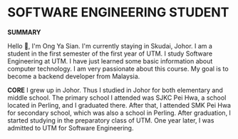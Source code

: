 # SOFTWARE ENGINEERING STUDENT
**SUMMARY**

Hello 👋, I'm Ong Ya Sian. I'm currently staying in Skudai, Johor. I am a student in the first semester of the first year of UTM. I study Software Engineering at UTM. I have just learned some basic information about computer technology. I am very passionate about this course. My goal is to become a backend developer from Malaysia. 

**CORE**
I grew up in Johor. Thus I studied in Johor for both elementary and middle school. The primary school I attended was SJKC Pei Hwa, a school located in Perling, and I graduated there. After that, I attended SMK Pei Hwa for secondary school, which was also a school in Perling. After graduation, I started studying in the preparatory class of UTM. One year later, I was admitted to UTM for Software Engineering.
